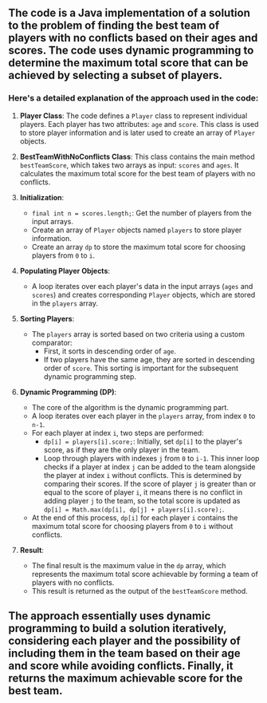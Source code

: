 ## ​The code is a Java implementation of a solution to the problem of finding the best team of players with no conflicts based on their ages and scores. The code uses dynamic programming to determine the maximum total score that can be achieved by selecting a subset of players. 

### Here's a detailed explanation of the approach used in the code:

1. **Player Class**: The code defines a `Player` class to represent individual players. Each player has two attributes: `age` and `score`. This class is used to store player information and is later used to create an array of `Player` objects.

2. **BestTeamWithNoConflicts Class**: This class contains the main method `bestTeamScore`, which takes two arrays as input: `scores` and `ages`. It calculates the maximum total score for the best team of players with no conflicts.

3. **Initialization**:
   - `final int n = scores.length;`: Get the number of players from the input arrays.
   - Create an array of `Player` objects named `players` to store player information.
   - Create an array `dp` to store the maximum total score for choosing players from `0` to `i`.

4. **Populating Player Objects**:
   - A loop iterates over each player's data in the input arrays (`ages` and `scores`) and creates corresponding `Player` objects, which are stored in the `players` array.

5. **Sorting Players**:
   - The `players` array is sorted based on two criteria using a custom comparator:
     - First, it sorts in descending order of `age`.
     - If two players have the same age, they are sorted in descending order of `score`. This sorting is important for the subsequent dynamic programming step.

6. **Dynamic Programming (DP)**:
   - The core of the algorithm is the dynamic programming part.
   - A loop iterates over each player in the `players` array, from index `0` to `n-1`.
   - For each player at index `i`, two steps are performed:
     - `dp[i] = players[i].score;`: Initially, set `dp[i]` to the player's score, as if they are the only player in the team.
     - Loop through players with indexes `j` from `0` to `i-1`. This inner loop checks if a player at index `j` can be added to the team alongside the player at index `i` without conflicts. This is determined by comparing their scores. If the score of player `j` is greater than or equal to the score of player `i`, it means there is no conflict in adding player `j` to the team, so the total score is updated as `dp[i] = Math.max(dp[i], dp[j] + players[i].score);`.
   - At the end of this process, `dp[i]` for each player `i` contains the maximum total score for choosing players from `0` to `i` without conflicts.

7. **Result**:
   - The final result is the maximum value in the `dp` array, which represents the maximum total score achievable by forming a team of players with no conflicts.
   - This result is returned as the output of the `bestTeamScore` method.

## The approach essentially uses dynamic programming to build a solution iteratively, considering each player and the possibility of including them in the team based on their age and score while avoiding conflicts. Finally, it returns the maximum achievable score for the best team.
